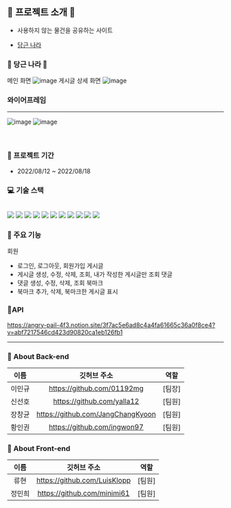 ## 🥕 프로젝트 소개 🥕

- 사용하지 않는 물건을 공유하는 사이트

* [당근 나라](https://carrotcountry.netlify.app/)

### 🥕 당근 나라 🥕

메인 화면
![image](https://user-images.githubusercontent.com/74712195/185373766-2e0e8348-c5c2-465c-8842-305f2bf793c6.png)
게시글 상세 화면
![image](https://user-images.githubusercontent.com/74712195/185374593-db41d8f7-8b0b-45c7-a247-16db7ea4d1cc.png)

### 와이어프레임
----------------------------------------------------
![image](https://github.com/minimi61/week-6-mini-react/blob/mini/%EC%99%80%EC%9D%B4%EC%96%B4%ED%94%84%EB%A0%88%EC%9E%841.png)
![image](https://github.com/minimi61/week-6-mini-react/blob/mini/%EC%99%80%EC%9D%B4%EC%96%B4%ED%94%84%EB%A0%88%EC%9E%842.png)
<br/>
<br/>
<br/>

### 📆 프로젝트 기간

- 2022/08/12 ~ 2022/08/18

### 💻 기술 스택

<br/>
<div style="display: inline;">
<img src="https://img.shields.io/badge/JAVA-007396?style=for-the-badge&logo=java&logoColor=white">
<img src="https://img.shields.io/badge/Spring-6DB33F?style=for-the-badge&logo=Spring&logoColor=white"> 
<img src="https://img.shields.io/badge/Springboot-6DB33F?style=for-the-badge&logo=Springboot&logoColor=white">
<img src="https://img.shields.io/badge/gradle-02303A?style=for-the-badge&logo=gradle&logoColor=white">
<img src="https://img.shields.io/badge/JWT-02303A?style=for-the-badge&logo=jwt&logoColor=white">
</div>

<div style="display: inline;">
<img src="https://img.shields.io/badge/mysql-4479A1?style=for-the-badge&logo=mysql&logoColor=white">
<img src="https://img.shields.io/badge/h2-4479A1?style=for-the-badge&logo=h2&logoColor=white">
<img src="https://img.shields.io/badge/aws-232F3E?style=for-the-badge&logo=AmazonAWS&logoColor=white"> 
<img src="https://img.shields.io/badge/Amazon S3-569A31?style=for-the-badge&logo=Amazon S3&logoColor=white">
</div>

<div style="display: inline;">
<img src="https://img.shields.io/badge/github-181717?style=for-the-badge&logo=github&logoColor=white">
<img src="https://img.shields.io/badge/git-F05032?style=for-the-badge&logo=git&logoColor=white">
</div>
<br>

### 🔧 주요 기능
회원
- 로그인, 로그아웃, 회원가입
게시글
- 게시글 생성, 수정, 삭제, 조회, 내가 작성한 게시글만 조회
댓글
- 댓글 생성, 수정, 삭제, 조회
북마크
- 북마크 추가, 삭제, 북마크한 게시글 표시

### 🥕API
https://angry-pail-4f3.notion.site/3f7ac5e6ad8c4a4fa61665c36a0f8ce4?v=abf7217546cd423d90820ca1eb126fb1


<hr/>

### 🥕 About Back-end

| 이름 |         깃허브 주소         |  역할  |
|:--:| :-------------------------: |:----:|
| 이민규 | https://github.com/01192mg | [팀장] |
| 신선호 | https://github.com/yalla12 | [팀원] |
| 장창균 | https://github.com/JangChangKyoon | [팀원] |
| 황인권 | https://github.com/ingwon97 | [팀원] |

### 🥕 About Front-end

| 이름 |         깃허브 주소         |  역할  |
|:--:| :-------------------------: |:----:|
| 류현 | https://github.com/LuisKlopp | [팀원] |
| 정민희 | https://github.com/minimi61 | [팀원] |
